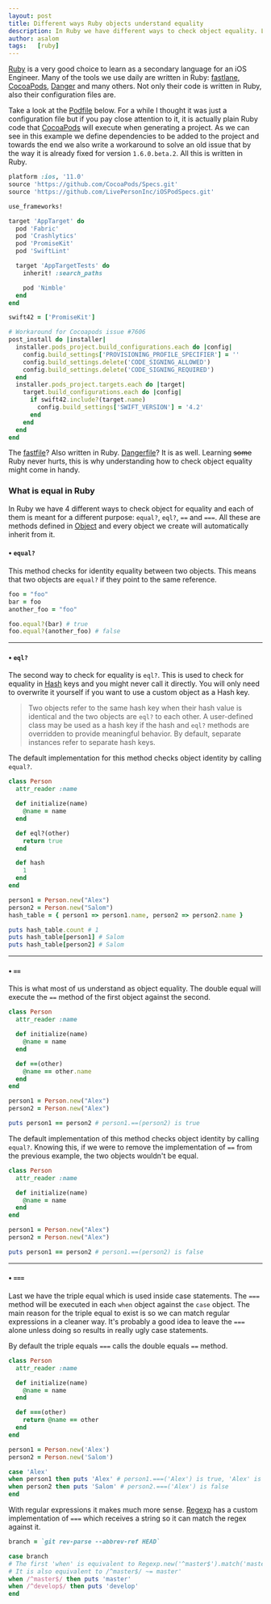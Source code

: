 ```yaml
---
layout: post
title: Different ways Ruby objects understand equality
description: In Ruby we have different ways to check object equality. Learn the differences here.
author: asalom
tags:   [ruby]
---
```


[Ruby](https://www.ruby-lang.org/en/) is a very good choice to learn as a secondary language for an iOS Engineer. Many of the tools we use daily are written in Ruby: [fastlane](https://fastlane.tools/), [CocoaPods](https://cocoapods.org/), [Danger](https://danger.systems/) and many others. Not only their code is written in Ruby, also their configuration files are.

Take a look at the [Podfile](https://guides.cocoapods.org/syntax/podfile.html) below. For a while I thought it was just a configuration file but if you pay close attention to it, it is actually plain Ruby code that [CocoaPods](https://cocoapods.org/) will execute when generating a project. As we can see in this example we define dependencies to be added to the project and towards the end we also write a workaround to solve an old issue that by the way it is already fixed for version `1.6.0.beta.2`. All this is written in Ruby.

```ruby
platform :ios, '11.0'
source 'https://github.com/CocoaPods/Specs.git'
source 'https://github.com/LivePersonInc/iOSPodSpecs.git'

use_frameworks!

target 'AppTarget' do
  pod 'Fabric'
  pod 'Crashlytics'
  pod 'PromiseKit'
  pod 'SwiftLint'

  target 'AppTargetTests' do
    inherit! :search_paths

    pod 'Nimble'
  end
end

swift42 = ['PromiseKit']

# Workaround for Cocoapods issue #7606
post_install do |installer|
  installer.pods_project.build_configurations.each do |config|
    config.build_settings['PROVISIONING_PROFILE_SPECIFIER'] = ''
    config.build_settings.delete('CODE_SIGNING_ALLOWED')
    config.build_settings.delete('CODE_SIGNING_REQUIRED')
  end
  installer.pods_project.targets.each do |target|
    target.build_configurations.each do |config|
      if swift42.include?(target.name)
        config.build_settings['SWIFT_VERSION'] = '4.2'
      end
    end
  end
end
```

The [fastfile](https://docs.fastlane.tools/advanced/Fastfile/)? Also written in Ruby. [Dangerfile](https://github.com/danger/danger/blob/master/Dangerfile)? It is as well. Learning ~~some~~ Ruby never hurts, this is why understanding how to check object equality might come in handy.

### What is equal in Ruby

In Ruby we have 4 different ways to check object for equality and each of them is meant for a different purpose: `equal?`, `eql?`, `==` and `===`. All these are methods defined in [Object](https://ruby-doc.org/core-2.6/Object.html) and every object we create will automatically inherit from it.

#### • `equal?`
This method checks for identity equality between two objects. This means that two objects are `equal?` if they point to the same reference.

```ruby
foo = "foo"
bar = foo
another_foo = "foo"

foo.equal?(bar) # true
foo.equal?(another_foo) # false
```

---

#### • `eql?`
The second way to check for equality is `eql?`. This is used to check for equality in [Hash](https://ruby-doc.org/core-2.5.3/Hash.html) keys and you might never call it directly. You will only need to overwrite it yourself if you want to use a custom object as a Hash key.

> Two objects refer to the same hash key when their hash value is identical and the two objects are `eql?` to each other.
A user-defined class may be used as a hash key if the hash and `eql?` methods are overridden to provide meaningful behavior. By default, separate instances refer to separate hash keys.

The default implementation for this method checks object identity by calling `equal?`.

```ruby
class Person
  attr_reader :name

  def initialize(name)
    @name = name
  end

  def eql?(other)
    return true
  end

  def hash
    1
  end
end

person1 = Person.new("Alex")
person2 = Person.new("Salom")
hash_table = { person1 => person1.name, person2 => person2.name }

puts hash_table.count # 1
puts hash_table[person1] # Salom
puts hash_table[person2] # Salom
```

---

#### • `==`
This is what most of us understand as object equality. The double equal will execute the `==` method of the first object against the second.

```ruby
class Person
  attr_reader :name

  def initialize(name)
    @name = name
  end

  def ==(other)
    @name == other.name
  end
end

person1 = Person.new("Alex")
person2 = Person.new("Alex")

puts person1 == person2 # person1.==(person2) is true
```

The default implementation of this method checks object identity by calling `equal?`. Knowing this, if we were to remove the implementation of `==` from the previous example, the two objects wouldn't be equal.

```ruby
class Person
  attr_reader :name

  def initialize(name)
    @name = name
  end
end

person1 = Person.new("Alex")
person2 = Person.new("Alex")

puts person1 == person2 # person1.==(person2) is false
```

---

#### • `===`
Last we have the triple equal which is used inside case statements. The `===` method will be executed in each `when` object against the `case` object. The main reason for the triple equal to exist is so we can match regular expressions in a cleaner way. It's probably a good idea to leave the `===` alone unless doing so results in really ugly case statements.

By default the triple equals `===` calls the double equals `==` method.


```ruby
class Person
  attr_reader :name

  def initialize(name)
    @name = name
  end

  def ===(other)
    return @name == other
  end
end

person1 = Person.new('Alex')
person2 = Person.new('Salom')

case 'Alex'
when person1 then puts 'Alex' # person1.===('Alex') is true, 'Alex' is printed
when person2 then puts 'Salom' # person2.===('Alex') is false
end
```

With regular expressions it makes much more sense. [Regexp](https://ruby-doc.org/core-2.5.0/Regexp.html) has a custom implementation of `===` which receives a string so it can match the regex against it.

```ruby
branch = `git rev-parse --abbrev-ref HEAD`

case branch
# The first 'when' is equivalent to Regexp.new('^master$').match('master')
# It is also equivalent to /^master$/ ~= master'
when /^master$/ then puts 'master' 
when /^develop$/ then puts 'develop'
end
```